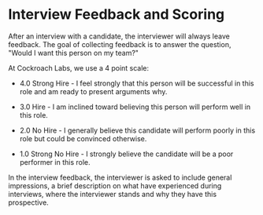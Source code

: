 # Interview Feedback and Scoring

After an interview with a candidate, the interviewer will always leave feedback. The goal of collecting feedback is to answer the question, "Would I want this person on my team?" 

At Cockroach Labs, we use a 4 point scale:

- 4.0   Strong Hire - I feel strongly that this person will be successful in this role and am ready to present arguments why.

- 3.0   Hire - I am inclined toward believing this person will perform well in this role.

- 2.0   No Hire - I generally believe this candidate will perform poorly in this role but could be convinced otherwise.

- 1.0   Strong No Hire - I strongly believe the candidate will be a poor performer in this role. 

In the interview feedback, the interviewer is asked to include general impressions, a brief description on what have experienced during interviews, where the interviewer stands and why they have this prospective. 

